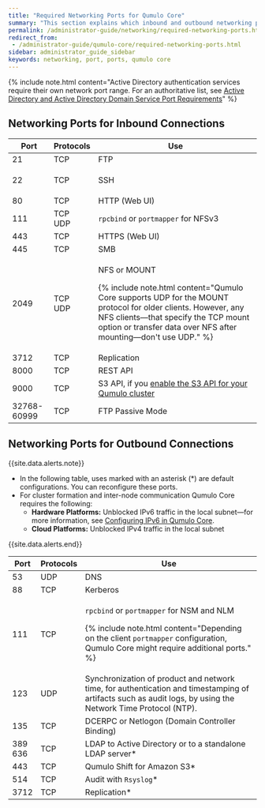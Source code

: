 ```yaml
---
title: "Required Networking Ports for Qumulo Core"
summary: "This section explains which inbound and outbound networking ports Qumulo Core requires."
permalink: /administrator-guide/networking/required-networking-ports.html
redirect_from:
 - /administrator-guide/qumulo-core/required-networking-ports.html
sidebar: administrator_guide_sidebar
keywords: networking, port, ports, qumulo core
---
```


{% include note.html content="Active Directory authentication services require their own network port range. For an authoritative list, see [Active Directory and Active Directory Domain Service Port Requirements](https://docs.microsoft.com/en-us/previous-versions/windows/it-pro/windows-server-2008-R2-and-2008/dd772723%28v=ws.10%29?redirectedfrom=MSDN)" %}

## Networking Ports for Inbound Connections

<table>
  <thead>
    <tr>
      <th>Port</th>
      <th>Protocols</th>
      <th>Use</th>
    </tr>
  </thead>
  <tbody>
    <tr>
      <td>21</td>
      <td>TCP</td>
      <td>FTP</td>
    </tr>
    <tr>
      <td>22</td>
      <td>
        <p>TCP</p>
      </td>
      <td>SSH</td>
    </tr>
    <tr>
      <td>80</td>
      <td>TCP</td>
      <td>HTTP (Web UI)</td>
    </tr>
    <tr>
      <td>111</td>
      <td>TCP<br>UDP</td>
      <td>
        <code>rpcbind</code> or <code>portmapper</code> for NFSv3
      </td>
    </tr>
    <tr>
      <td>443</td>
      <td>TCP</td>
      <td>HTTPS (Web UI)</td>
    </tr>
    <tr>
      <td>445</td>
      <td>TCP</td>
      <td>SMB</td>
    </tr>
    <tr>
      <td>2049</td>
      <td>TCP<br>UDP</td>
      <td>
        <p>NFS or MOUNT</p>
        <p>
          {% include note.html content="Qumulo Core supports UDP for the MOUNT protocol for older clients. However, any NFS clients&mdash;that specify the TCP mount option or transfer data over NFS after mounting&mdash;don't use UDP." %}
        </p>
      </td>
    </tr>
    <tr>
      <td>3712</td>
      <td>TCP</td>
      <td>Replication</td>
    </tr>
    <tr>
      <td>8000</td>
      <td>TCP</td>
      <td>REST API</td>
    </tr>
    <tr>
      <td>9000</td>
      <td>TCP</td>
      <td>S3 API, if you <a href="../s3-api/configuring-using-s3-api.html">enable the S3 API for your Qumulo cluster</a></td>
    </tr>
    <tr>
      <td>32768-60999</td>
      <td>TCP</td>
      <td>FTP Passive Mode</td>
    </tr>
  </tbody>
</table>

## Networking Ports for Outbound Connections

{{site.data.alerts.note}}
<ul>
  <li>In the following table, uses marked with an asterisk (*) are default configurations. You can reconfigure these ports.</li>
  <li>For cluster formation and inter-node communication Qumulo Core requires the following:
    <ul>
      <li><strong>Hardware Platforms:</strong> Unblocked IPv6 traffic in the local subnet&mdash;for more information, see <a href="https://care.qumulo.com/hc/en-us/articles/115009002827) on Qumulo Care">Configuring IPv6 in Qumulo Core</a>.</li>
      <li><strong>Cloud Platforms:</strong> Unblocked IPv4 traffic in the local subnet</li>
    </ul>
  </li>
</ul>
{{site.data.alerts.end}}

<table>
  <thead>
    <tr>
      <th>Port</th>
      <th>Protocols</th>
      <th>Use</th>
    </tr>
  </thead>
  <tbody>
    <tr>
      <td>53</td>
      <td>UDP</td>
      <td>DNS</td>
    </tr>
    <tr>
      <td>88</td>
      <td>TCP</td>
      <td>Kerberos</td>
    </tr>
    <tr>
      <td>111</td>
      <td>TCP</td>
      <td>
        <p>
          <code>rpcbind</code> or <code>portmapper</code> for NSM and NLM
        </p>
        <p>
          {% include note.html content="Depending on the client <code>portmapper</code> configuration, Qumulo Core might require additional ports." %}
        </p>
      </td>
    </tr>
    <tr>
      <td>123</td>
      <td>UDP</td>
      <td>Synchronization of product and network time, for authentication and timestamping of artifacts such as audit logs, by using the Network Time Protocol (NTP).</td>
    </tr>
    <tr>
      <td>135</td>
      <td>TCP</td>
      <td>DCERPC or Netlogon (Domain Controller Binding)</td>
    </tr>
    <tr>
      <td>389<br>636</td>
      <td>TCP</td>
      <td>LDAP to Active Directory or to a standalone LDAP server*</td>
    </tr>
    <tr>
      <td>443</td>
      <td>TCP</td>
      <td>Qumulo Shift for Amazon S3*</td>
    </tr>
    <tr>
      <td>514</td>
      <td>TCP</td>
      <td>Audit with <code>Rsyslog</code>*</td>
    </tr>
    <tr>
      <td>3712</td>
      <td>TCP</td>
      <td>Replication*</td>
    </tr>
  </tbody>
</table>

